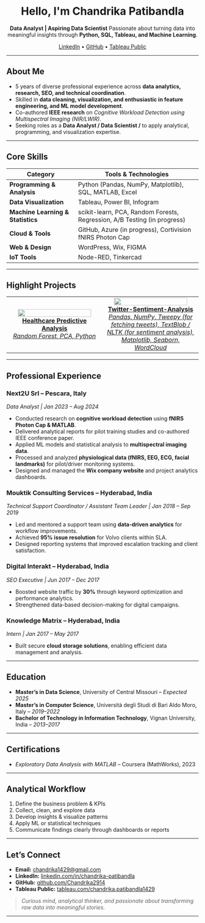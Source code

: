 <h1 align="center">Hello, I'm Chandrika Patibandla </h1>
<p align="center">
<b>Data Analyst | Aspiring Data Scientist</b>  
Passionate about turning data into meaningful insights through <b>Python, SQL, Tableau, and Machine Learning</b>.
</p>

<p align="center">
  <a href="https://www.linkedin.com/in/chandrika-patibandla/">LinkedIn</a> •
  <a href="https://github.com/Chandrika2914">GitHub</a> •
  <a href="https://public.tableau.com/app/profile/chandrika.patibandla1429">Tableau Public</a>
</p>

---

## About Me
- 5 years of diverse professional experience across **data analytics, research, SEO, and technical coordination**.
- Skilled in **data cleaning, visualization, and enthusiastic in feature engineering, and ML model development**. 
- Co-authored **IEEE research** on *Cognitive Workload Detection using Multispectral Imaging (NIR/LWIR)*.   
- Seeking roles as a **Data Analyst / Data Scientist /** to apply analytical, programming, and visualization expertise.

---

## Core Skills
| Category | Tools & Technologies |
|-----------|----------------------|
| **Programming & Analysis** | Python (Pandas, NumPy, Matplotlib), SQL, MATLAB, Excel |
| **Data Visualization** | Tableau, Power BI, Infogram |
| **Machine Learning & Statistics** | scikit-learn, PCA, Random Forests, Regression, A/B Testing (in progress) |
| **Cloud & Tools** | GitHub, Azure (in progress), Cortivision fNIRS Photon Cap |
| **Web & Design** | WordPress, Wix, FIGMA |
| **IoT Tools** | Node-RED, Tinkercad |

---

## Highlight Projects
<table>
<tr>
  <td width="50%" align="center">
    <a href="https://github.com/Chandrika2914/Healthcare-Predictive-Analytics">
      <img src="images/healthcare_thumb.png" width="90%">
      <br><b>Healthcare Predictive Analysis</b><br>
      <i>Random Forest, PCA, Python</i>
    </a>
  </td>
  <td width="50%" align="center">
    <a href="https://github.com/Chandrika2914/Twitter-Sentiment-Analysis">
      <img src="images/workload_thumb.png" width="90%">
      <br><b>Twitter-Sentiment-Analysis</b><br>
      <i> Pandas, NumPy, Tweepy (for fetching tweets), TextBlob / NLTK (for sentiment analysis), Matplotlib, Seaborn, WordCloud </i>
    </a>
  </td>
</tr>
</table>

---

## Professional Experience

### **Next2U Srl – Pescara, Italy**  
*Data Analyst | Jan 2023 – Aug 2024*  
- Conducted research on **cognitive workload detection** using **fNIRS Photon Cap & MATLAB**.  
- Delivered analytical reports for pilot training studies and co-authored IEEE conference paper.  
- Applied ML models and statistical analysis to **multispectral imaging data**.  
- Processed and analyzed **physiological data (fNIRS, EEG, ECG, facial landmarks)** for pilot/driver monitoring systems.  
- Designed and managed the **Wix company website** and project analytics dashboards.

### **Mouktik Consulting Services – Hyderabad, India**  
*Technical Support Coordinator / Assistant Team Leader | Jan 2018 – Sep 2019*  
- Led and mentored a support team using **data-driven analytics** for workflow improvements.  
- Achieved **95% issue resolution** for Volvo clients within SLA.  
- Designed reporting systems that improved escalation tracking and client satisfaction.

### **Digital Interakt – Hyderabad, India**  
*SEO Executive | Jun 2017 – Dec 2017*  
- Boosted website traffic by **30%** through keyword optimization and performance analytics.  
- Strengthened data-based decision-making for digital campaigns.

### **Knowledge Matrix – Hyderabad, India**  
*Intern | Jan 2017 – May 2017*  
- Built secure **cloud storage solutions**, enabling efficient data management and analysis.

---

## Education
- **Master’s in Data Science**, University of Central Missouri – *Expected 2025*  
- **Master’s in Computer Science**, Università degli Studi di Bari Aldo Moro, Italy – *2019–2022*  
- **Bachelor of Technology in Information Technology**, Vignan University, India – *2013–2017*  

---

## Certifications
- *Exploratory Data Analysis with MATLAB* – Coursera (MathWorks), 2023  

---

## Analytical Workflow
1. Define the business problem & KPIs  
2. Collect, clean, and explore data  
3. Develop insights & visualize patterns  
4. Apply ML or statistical techniques  
5. Communicate findings clearly through dashboards or reports  

---

## Let’s Connect
- **Email:** chandrika1429@gmail.com  
- **LinkedIn:** [linkedin.com/in/chandrika-patibandla](https://www.linkedin.com/in/chandrika-patibandla)  
- **GitHub:** [github.com/Chandrika2914](https://github.com/Chandrika2914)  
- **Tableau Public:** [tableau.com/chandrika.patibandla1429](https://public.tableau.com/app/profile/chandrika.patibandla1429)

> *Curious mind, analytical thinker, and passionate about transforming raw data into meaningful stories.*

---
